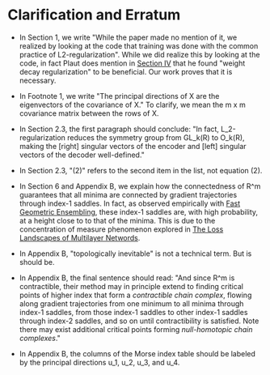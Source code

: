# Clarification and Erratum

- In Section 1, we write "While the paper made no mention of it,
we realized by looking at the code that training was done with the
common practice of L2-regularization". While we did realize this by
looking at the code, in fact Plaut does mention in [Section IV](https://arxiv.org/abs/1804.10253) that
he found "weight decay regularization" to be beneficial. Our work
proves that it is necessary.

- In Footnote 1, we write "The principal directions of X are
the eigenvectors of the covariance of X." To clarify, we mean
the m x m covariance matrix between the rows of X.

- In Section 2.3, the first paragraph should conclude: "In fact,
L_2-regularization reduces the symmetry group from GL_k(R) to
O_k(R), making the [right] singular vectors of the encoder and
[left] singular vectors of the decoder well-defined."

- In Section 2.3, "(2)" refers to the second item in the list,
not equation (2).

- In Section 6 and Appendix B, we explain how the connectedness
of R^m guarantees that all minima are connected by gradient trajectories
through index-1 saddles. In fact, as observed empirically with [Fast Geometric Ensembling](https://arxiv.org/pdf/1802.10026.pdf),
these index-1 saddles are, with high probability, at a height close to
to that of the minima. This is due to the concentration of measure
phenomenon explored in [The Loss Landscapes of Multilayer Networds](https://arxiv.org/abs/1412.0233).

- In Appendix B, "topologically inevitable" is not a technical term.
But is should be.

- In Appendix B, the final sentence should read: "And since R^m is
contractible, their method may in principle extend to finding
critical points of higher index that form a *contractible chain
complex*, flowing along gradient trajectories from one minimum
to all minima through index-1 saddles, from those index-1 saddles
to other index-1 saddles through index-2 saddles, and so on until
contractibility is satisfied. Note there may exist additional
critical points forming *null-homotopic chain complexes*."

- In Appendix B, the columns of the Morse index table should be labeled by the principal directions u_1, u_2, u_3, and u_4.
